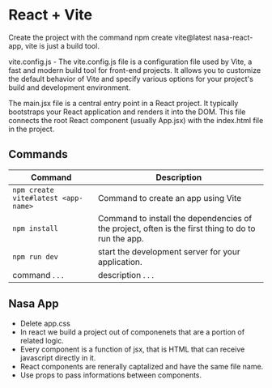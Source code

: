 # React + Vite

Create the project with the command npm create vite@latest nasa-react-app, vite is just a build tool.

vite.config.js - The vite.config.js file is a configuration file used by Vite, a fast and modern build tool for front-end projects. It allows you to customize the default behavior of Vite and specify various options for your project's build and development environment.

The main.jsx file is a central entry point in a React project. It typically bootstraps your React application and renders it into the DOM. This file connects the root React component (usually App.jsx) with the index.html file in the project.

## Commands

| Command | Description |
| ----------- | ----------- |
| `npm create vite#latest <app-name>` | Command to create an app using Vite |
| `npm install` | Command to install the dependencies of the project, often is the first thing to do to run the app. |
| `npm run dev` | start the development server for your application. |
| command . . . | description . . . |

## Nasa App

- Delete app.css
- In react we build a project out of componenets that are a portion of related logic.
- Every component is a function of jsx, that is HTML that can receive javascript directly in it.
- React components are renerally captalized and have the same file name.
- Use props to pass informations between components.
